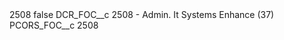 <?xml version="1.0" encoding="UTF-8"?>
<CustomMetadata xmlns="http://soap.sforce.com/2006/04/metadata" xmlns:xsi="http://www.w3.org/2001/XMLSchema-instance" xmlns:xsd="http://www.w3.org/2001/XMLSchema">
    <label>2508</label>
    <protected>false</protected>
    <values>
        <field>DCR_FOC__c</field>
        <value xsi:type="xsd:string">2508 - Admin. It Systems Enhance (37)</value>
    </values>
    <values>
        <field>PCORS_FOC__c</field>
        <value xsi:type="xsd:string">2508</value>
    </values>
</CustomMetadata>
